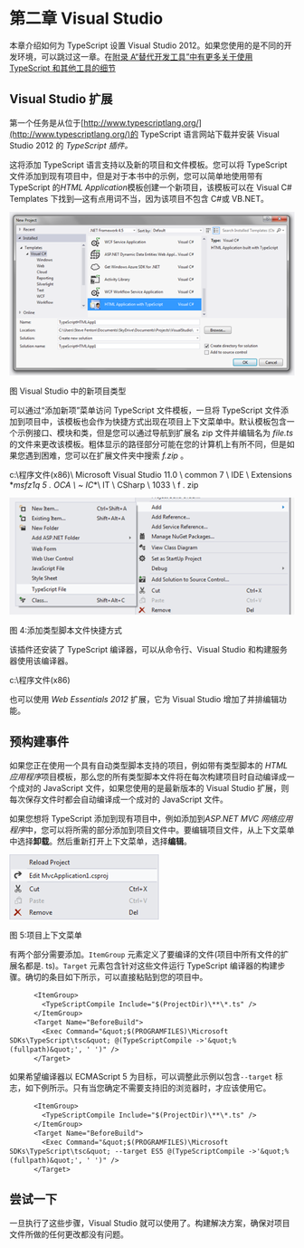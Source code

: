 # 第二章 Visual Studio

本章介绍如何为 TypeScript 设置 Visual Studio 2012。如果您使用的是不同的开发环境，可以跳过这一章。在[附录 A“替代开发工具”中有更多关于使用 TypeScript 和其他工具的细节](09.html#sigil_toc_id_106)

## Visual Studio 扩展

第一个任务是从位于[http://www.typescriptlang.org/](http://www.typescriptlang.org/)的 TypeScript 语言网站下载并安装 Visual Studio 2012 的 *TypeScript 插件。*

这将添加 TypeScript 语言支持以及新的项目和文件模板。您可以将 TypeScript 文件添加到现有项目中，但是对于本书中的示例，您可以简单地使用带有 TypeScript 的*HTML Application*模板创建一个新项目，该模板可以在 Visual C# Templates 下找到—这有点用词不当，因为该项目不包含 C#或 VB.NET。

![](img/image004.png)

图 Visual Studio 中的新项目类型

可以通过“添加新项”菜单访问 TypeScript 文件模板，一旦将 TypeScript 文件添加到项目中，该模板也会作为快捷方式出现在项目上下文菜单中。默认模板包含一个示例接口、模块和类，但是您可以通过导航到扩展名 zip 文件并编辑名为 *file.ts* 的文件来更改该模板。粗体显示的路径部分可能在您的计算机上有所不同，但是如果您遇到困难，您可以在扩展文件夹中搜索 *f.zip* 。

c:\程序文件(x86)\ Microsoft Visual Studio 11.0 \ common 7 \ IDE \ Extensions \**msfz1q 5 . OCA \ ~ IC**\ IT \ CSharp \ 1033 \ f . zip

![](img/image005.png)

图 4:添加类型脚本文件快捷方式

该插件还安装了 TypeScript 编译器，可以从命令行、Visual Studio 和构建服务器使用该编译器。

c:\程序文件(x86)

也可以使用 *Web Essentials 2012* 扩展，它为 Visual Studio 增加了并排编辑功能。

## 预构建事件

如果您正在使用一个具有自动类型脚本支持的项目，例如带有类型脚本的 *HTML 应用程序*项目模板，那么您的所有类型脚本文件将在每次构建项目时自动编译成一个成对的 JavaScript 文件，如果您使用的是最新版本的 Visual Studio 扩展，则每次保存文件时都会自动编译成一个成对的 JavaScript 文件。

如果您想将 TypeScript 添加到现有项目中，例如添加到*ASP.NET MVC 网络应用程序*中，您可以将所需的部分添加到项目文件中。要编辑项目文件，从上下文菜单中选择**卸载**。然后重新打开上下文菜单，选择**编辑**。

![](img/image006.png)

图 5:项目上下文菜单

有两个部分需要添加。``ItemGroup`` 元素定义了要编译的文件(项目中所有文件的扩展名都是. ts)。``Target`` 元素包含针对这些文件运行 TypeScript 编译器的构建步骤。确切的条目如下所示，可以直接粘贴到您的项目中。

```
      <ItemGroup>
        <TypeScriptCompile Include="$(ProjectDir)\**\*.ts" />
      </ItemGroup>
      <Target Name="BeforeBuild">
        <Exec Command="&quot;$(PROGRAMFILES)\Microsoft SDKs\TypeScript\tsc&quot; @(TypeScriptCompile ->'&quot;%(fullpath)&quot;', ' ')" />
      </Target>

```

如果希望编译器以 ECMAScript 5 为目标，可以调整此示例以包含``--target`` 标志，如下例所示。只有当您确定不需要支持旧的浏览器时，才应该使用它。

```
      <ItemGroup>
        <TypeScriptCompile Include="$(ProjectDir)\**\*.ts" />
      </ItemGroup>
      <Target Name="BeforeBuild">
        <Exec Command="&quot;$(PROGRAMFILES)\Microsoft SDKs\TypeScript\tsc&quot; --target ES5 @(TypeScriptCompile ->'&quot;%(fullpath)&quot;', ' ')" />
      </Target>

```

## 尝试一下

一旦执行了这些步骤，Visual Studio 就可以使用了。构建解决方案，确保对项目文件所做的任何更改都没有问题。